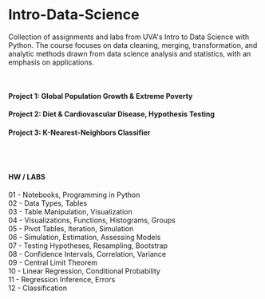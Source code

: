 # Intro-Data-Science
Collection of assignments and labs from UVA's Intro to Data Science with Python. The course focuses on data cleaning, merging, transformation, and analytic methods drawn from data science analysis and statistics, with an emphasis on applications.

<br />

#### Project 1: Global Population Growth & Extreme Poverty

#### Project 2: Diet & Cardiovascular Disease, Hypothesis Testing

#### Project 3: K-Nearest-Neighbors Classifier
<br />
<br />

#### HW / LABS
01 - Notebooks, Programming in Python <br /> 
02 - Data Types, Tables <br />
03 - Table Manipulation, Visualization <br />
04 - Visualizations, Functions, Histograms, Groups <br />
05 - Pivot Tables, Iteration, Simulation <br />
06 - Simulation, Estimation, Assessing Models <br />
07 - Testing Hypotheses, Resampling, Bootstrap <br />
08 - Confidence Intervals, Correlation, Variance <br />
09 - Central Limit Theorem <br />
10 - Linear Regression, Conditional Probability <br />
11 - Regression Inference, Errors <br />
12 - Classification <br />
